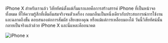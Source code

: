 iPhone X
สำหรับเราแล้ว วิสัยทัศน์ตั้งแต่เริ่มแรกเลยคือการสร้างสรรค์ iPhone 
ที่เป็นหน้าจอทั้งหมด ที่ให้ความรู้สึกที่เต็มอิ่มสมจริงจนตัวเครื่อง
กลมกลืนเป็นหนึ่งเดียวกับประสบการณ์การใช้งาน และฉลาดถึงขั้น
ตอบสนองต่อการสัมผัส เสียงของคุณ หรือแม้แต่การเหลือบมองได้ 
วันนี้วิสัยทัศน์นั้นกลายเป็นจริงแล้วด้วย iPhone X 
และนี่แหละคืออนาคต

![iPhone x](http://news.siamphone.com/upload/news/nw32707/01.jpg)

